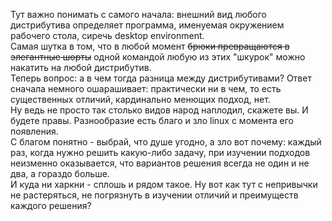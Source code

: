Тут важно понимать с самого начала: внешний вид любого дистрибутива определяет программа, именуемая окружением рабочего стола, сиречь desktop environment.  
Самая шутка в том, что в любой момент ~~брюки превращаются в элегантные шорты~~ одной командой любую из этих "шкурок" можно накатить на любой дистрибутив.  
Теперь вопрос: а в чем тогда разница между дистрибутивами? Ответ сначала немного ошарашивает: практически ни в чем, то есть существенных отличий, кардинально менющих подход, нет.  
Ну ведь не просто так столько видов народ наплодил, скажете вы. И будете правы. Разнообразие есть благо и зло linux с момента его появления.  
С благом понятно - выбрай, что душе угодно, а зло вот почему: каждый раз, когда нужно решить какую-либо задачу, при изучении подходов неизменно оказывается, что вариантов решения всегда не один и не два, а гораздо больше.  
И куда ни харкни - сплошь и рядом такое. Ну вот как тут с непривычки не растеряться, не погрязнуть в изучении отличий и преимуществ каждого решения?  
